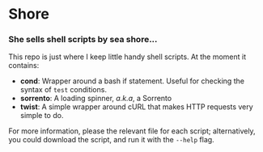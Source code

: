 # Shore

### She sells shell scripts by sea shore...

This repo is just where I keep little handy shell scripts. At the moment it 
contains:

- **cond**: Wrapper around a bash if statement. Useful for checking the 
  syntax of `test` conditions.
- **sorrento**: A loading spinner, *a.k.a*, a Sorrento
- **twist**: A simple wrapper around cURL that makes HTTP requests very 
  simple to do.

For more information, please the relevant file for each script; 
alternatively, you could download the script, and run it with the `--help` 
flag.
